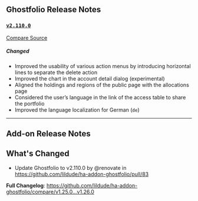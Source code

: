 ## Ghostfolio Release Notes

### [`v2.110.0`](https://redirect.github.com/ghostfolio/ghostfolio/blob/HEAD/CHANGELOG.md#21100---2024-09-24)

[Compare Source](https://redirect.github.com/ghostfolio/ghostfolio/compare/2.109.0...2.110.0)

##### Changed

-   Improved the usability of various action menus by introducing horizontal lines to separate the delete action
-   Improved the chart in the account detail dialog (experimental)
-   Aligned the holdings and regions of the public page with the allocations page
-   Considered the user’s language in the link of the access table to share the portfolio
-   Improved the language localization for German (`de`)

---

## Add-on Release Notes




## What's Changed
* Update Ghostfolio to v2.110.0 by @renovate in https://github.com/lildude/ha-addon-ghostfolio/pull/83


**Full Changelog**: https://github.com/lildude/ha-addon-ghostfolio/compare/v1.25.0...v1.26.0
